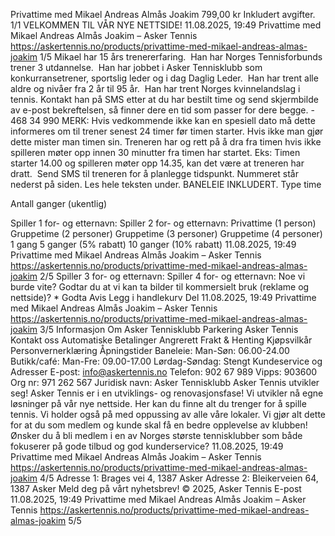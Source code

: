 Privattime med Mikael Andreas Almås Joakim
799,00 kr
Inkludert avgifter.
1/1
VELKOMMEN TIL VÅR NYE NETTSIDE!
11.08.2025, 19:49
Privattime med Mikael Andreas Almås Joakim – Asker Tennis
https://askertennis.no/products/privattime-med-mikael-andreas-almas-joakim
1/5
Mikael har 15 års trenererfaring. 
Han har Norges Tennisforbunds trener 3 utdannelse. 
Han har jobbet i Asker Tennisklubb som konkurransetrener, sportslig leder og i dag Daglig Leder. 
Han har trent alle aldre og nivåer fra 2 år til 95 år. 
Han har trent Norges kvinnelandslag i tennis.
Kontakt han på SMS etter at du har bestilt time og send skjermbilde av e-post bekreftelsen, så finner dere en tid som passer for dere begge. - 468 34
990
MERK: Hvis vedkommende ikke kan en spesiell dato må dette informeres om til trener senest 24 timer før timen starter. Hvis ikke man gjør dette mister
man timen sin. Treneren har og rett på å dra fra timen hvis ikke spilleren møter opp innen 30 minutter fra timen har startet. Eks: Timen starter 14.00 og
spilleren møter opp 14.35, kan det være at treneren har dratt. 
Send SMS til treneren for å planlegge tidspunkt. Nummeret står nederst på siden. Les hele teksten under.
BANELEIE INKLUDERT.
Type time
 
 
 
Antall ganger (ukentlig)
 
 
Spiller 1 for- og etternavn:
Spiller 2 for- og etternavn:
Privattime (1 person)
Gruppetime (2 personer)
Gruppetime (3 personer)
Gruppetime (4 personer)
1 gang
5 ganger (5% rabatt)
10 ganger (10% rabatt)
11.08.2025, 19:49
Privattime med Mikael Andreas Almås Joakim – Asker Tennis
https://askertennis.no/products/privattime-med-mikael-andreas-almas-joakim
2/5
Spiller 3 for- og etternavn:
Spiller 4 for- og etternavn:
Noe vi burde vite?
Godtar du at vi kan ta bilder til kommersielt bruk (reklame og
nettside)? *
Godta
Avis
Legg i handlekurv
Del
11.08.2025, 19:49
Privattime med Mikael Andreas Almås Joakim – Asker Tennis
https://askertennis.no/products/privattime-med-mikael-andreas-almas-joakim
3/5
Informasjon
Om Asker Tennisklubb
Parkering Asker Tennis
Kontakt oss
Automatiske Betalinger
Angrerett
Frakt & Henting
Kjøpsvilkår
Personvernerklæring
Åpningstider
Baneleie:
Man-Søn: 06.00-24.00
Butikk/café:
Man-Fre: 09.00-17.00
Lørdag-Søndag: Stengt
Kundeservice og Adresser
E-post: info@askertennis.no
Telefon: 902 67 989
Vipps: 903600
Org nr: 971 262 567
Juridisk navn: Asker Tennisklubb
Asker Tennis utvikler seg!
Asker Tennis er i en utviklings- og renovasjonsfase! Vi utvikler nå egne
løsninger på vår nye nettside. Her kan du finne alt du trenger for å spille
tennis. Vi holder også på med oppussing av alle våre lokaler. Vi gjør alt
dette for at du som medlem og kunde skal få en bedre opplevelse av
klubben! Ønsker du å bli medlem i en av Norges største tennisklubber som
både fokuserer på gode tilbud og god kunderservice?
11.08.2025, 19:49
Privattime med Mikael Andreas Almås Joakim – Asker Tennis
https://askertennis.no/products/privattime-med-mikael-andreas-almas-joakim
4/5
Adresse 1: Brages vei 4, 1387 Asker
Adresse 2: Bleikerveien 64, 1387 Asker
Meld deg på vårt nyhetsbrev!
© 2025, Asker Tennis
E-post
11.08.2025, 19:49
Privattime med Mikael Andreas Almås Joakim – Asker Tennis
https://askertennis.no/products/privattime-med-mikael-andreas-almas-joakim
5/5
